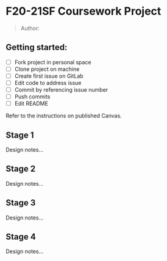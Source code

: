 # F20-21SF Coursework Project

> Author: 

## Getting started:
 
- [ ] Fork project in personal space
- [ ] Clone project on machine
- [ ] Create first issue on GitLab
- [ ] Edit code to address issue
- [ ] Commit by referencing issue number
- [ ] Push commits
- [ ] Edit README 

Refer to the instructions on published Canvas.

## Stage 1

Design notes...

## Stage 2

Design notes...

## Stage 3

Design notes...

## Stage 4

Design notes...